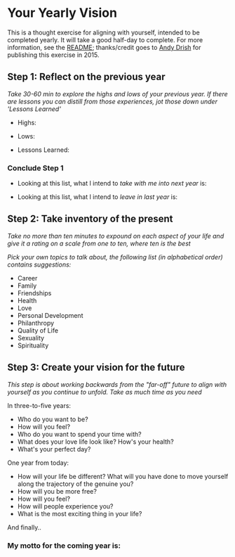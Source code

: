 # Your Yearly Vision

This is a thought exercise for aligning with yourself, intended to be completed yearly. It will take a good half-day to complete. For more information, see the [README](README.md); thanks/credit goes to [Andy Drish](https://andydrish.com/) for publishing this exercise in 2015.

## Step 1: Reflect on the previous year
_Take 30-60 min to explore the highs and lows of your previous year. If there are lessons you can distill from those experiences, jot those down under 'Lessons Learned'_
* Highs:

* Lows:

* Lessons Learned:


### Conclude Step 1

* Looking at this list, what I intend to *take with me into next year* is:

* Looking at this list, what I intend to *leave in last year* is:

## Step 2: Take inventory of the present
_Take no more than ten minutes to expound on each aspect of your life and give it a rating on a scale from one to ten, where ten is the best_

_Pick your own topics to talk about, the following list (in alphabetical order) contains suggestions:_

* Career
* Family
* Friendships
* Health
* Love
* Personal Development
* Philanthropy
* Quality of Life
* Sexuality
* Spirituality

## Step 3: Create your vision for the future
_This step is about working backwards from the "far-off" future to align with yourself as you continue to unfold. Take as much time as you need_

In three-to-five years:
* Who do you want to be?
* How will you feel?
* Who do you want to spend your time with?
* What does your love life look like? How's your health?
* What's your perfect day?

One year from today:
* How will your life be different? What will you have done to move yourself along the trajectory of the genuine you?
* How will you be more free?
* How will you feel?
* How will people experience you?
* What is the most exciting thing in your life?

And finally..
### My motto for the coming year is:

